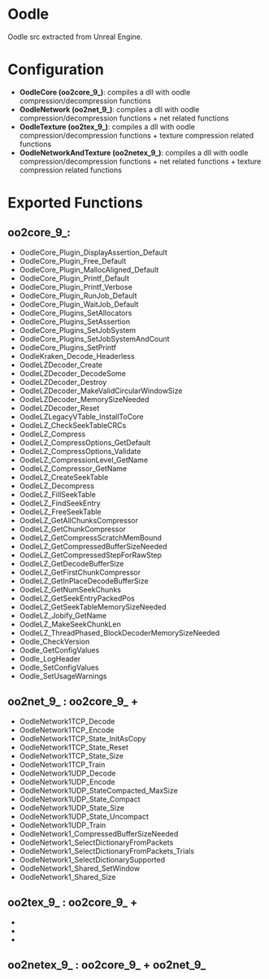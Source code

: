 # Oodle
Oodle src extracted from Unreal Engine. 

# Configuration

* **OodleCore (oo2core_9_)**: compiles a dll with oodle compression/decompression functions
* **OodleNetwork (oo2net_9_)**: compiles a dll with oodle compression/decompression functions + net related functions
* **OodleTexture (oo2tex_9_)**: compiles a dll with oodle compression/decompression functions + texture compression related functions
* **OodleNetworkAndTexture (oo2netex_9_)**: compiles a dll with oodle compression/decompression functions + net related functions + texture compression related functions

# Exported Functions

## oo2core_9_:

* OodleCore_Plugin_DisplayAssertion_Default
* OodleCore_Plugin_Free_Default
* OodleCore_Plugin_MallocAligned_Default
* OodleCore_Plugin_Printf_Default
* OodleCore_Plugin_Printf_Verbose
* OodleCore_Plugin_RunJob_Default
* OodleCore_Plugin_WaitJob_Default
* OodleCore_Plugins_SetAllocators
* OodleCore_Plugins_SetAssertion
* OodleCore_Plugins_SetJobSystem
* OodleCore_Plugins_SetJobSystemAndCount
* OodleCore_Plugins_SetPrintf
* OodleKraken_Decode_Headerless
* OodleLZDecoder_Create
* OodleLZDecoder_DecodeSome
* OodleLZDecoder_Destroy
* OodleLZDecoder_MakeValidCircularWindowSize
* OodleLZDecoder_MemorySizeNeeded
* OodleLZDecoder_Reset
* OodleLZLegacyVTable_InstallToCore
* OodleLZ_CheckSeekTableCRCs
* OodleLZ_Compress
* OodleLZ_CompressOptions_GetDefault
* OodleLZ_CompressOptions_Validate
* OodleLZ_CompressionLevel_GetName
* OodleLZ_Compressor_GetName
* OodleLZ_CreateSeekTable
* OodleLZ_Decompress
* OodleLZ_FillSeekTable
* OodleLZ_FindSeekEntry
* OodleLZ_FreeSeekTable
* OodleLZ_GetAllChunksCompressor
* OodleLZ_GetChunkCompressor
* OodleLZ_GetCompressScratchMemBound
* OodleLZ_GetCompressedBufferSizeNeeded
* OodleLZ_GetCompressedStepForRawStep
* OodleLZ_GetDecodeBufferSize
* OodleLZ_GetFirstChunkCompressor
* OodleLZ_GetInPlaceDecodeBufferSize
* OodleLZ_GetNumSeekChunks
* OodleLZ_GetSeekEntryPackedPos
* OodleLZ_GetSeekTableMemorySizeNeeded
* OodleLZ_Jobify_GetName
* OodleLZ_MakeSeekChunkLen
* OodleLZ_ThreadPhased_BlockDecoderMemorySizeNeeded
* Oodle_CheckVersion
* Oodle_GetConfigValues
* Oodle_LogHeader
* Oodle_SetConfigValues
* Oodle_SetUsageWarnings
 
 ## oo2net_9_ :  oo2core_9_ + 
 
* OodleNetwork1TCP_Decode
* OodleNetwork1TCP_Encode
* OodleNetwork1TCP_State_InitAsCopy
* OodleNetwork1TCP_State_Reset
* OodleNetwork1TCP_State_Size
* OodleNetwork1TCP_Train
* OodleNetwork1UDP_Decode
* OodleNetwork1UDP_Encode
* OodleNetwork1UDP_StateCompacted_MaxSize
* OodleNetwork1UDP_State_Compact
* OodleNetwork1UDP_State_Size
* OodleNetwork1UDP_State_Uncompact
* OodleNetwork1UDP_Train
* OodleNetwork1_CompressedBufferSizeNeeded
* OodleNetwork1_SelectDictionaryFromPackets
* OodleNetwork1_SelectDictionaryFromPackets_Trials
* OodleNetwork1_SelectDictionarySupported
* OodleNetwork1_Shared_SetWindow
* OodleNetwork1_Shared_Size

 ## oo2tex_9_ : oo2core_9_ + 
 *
 *
 *
 
 ## oo2netex_9_ : oo2core_9_ + oo2net_9_

